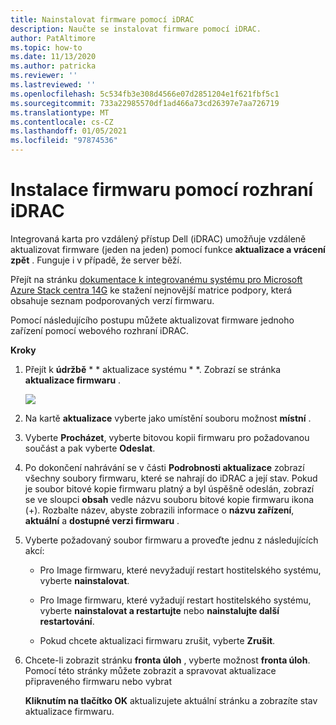 ```yaml
---
title: Nainstalovat firmware pomocí iDRAC
description: Naučte se instalovat firmware pomocí iDRAC.
author: PatAltimore
ms.topic: how-to
ms.date: 11/13/2020
ms.author: patricka
ms.reviewer: ''
ms.lastreviewed: ''
ms.openlocfilehash: 5c534fb3e308d4566e07d2851204e1f621fbf5c1
ms.sourcegitcommit: 733a22985570df1ad466a73cd26397e7aa726719
ms.translationtype: MT
ms.contentlocale: cs-CZ
ms.lasthandoff: 01/05/2021
ms.locfileid: "97874536"
---
```

# <a name="installing-firmware-using-the-idrac-interface"></a>Instalace firmwaru pomocí rozhraní iDRAC

Integrovaná karta pro vzdálený přístup Dell (iDRAC) umožňuje vzdáleně aktualizovat firmware (jeden na jeden) pomocí funkce **aktualizace a vrácení zpět** . Funguje i v případě, že server běží.

Přejít na stránku [dokumentace k integrovanému systému pro Microsoft Azure Stack centra 14G](https://www.dell.com/support/home/product-support/product/cloud-for-microsoft-azure-stack14g/docs) ke stažení nejnovější matrice podpory, která obsahuje seznam podporovaných verzí firmwaru.

Pomocí následujícího postupu můžete aktualizovat firmware jednoho zařízení pomocí webového rozhraní iDRAC.

**Kroky**

1.  Přejít k **údržbě** \* * aktualizace systému * *. Zobrazí se stránka **aktualizace firmwaru** .

    ![](media/image-85.png)

2.  Na kartě **aktualizace** vyberte jako umístění souboru možnost **místní** .

3.  Vyberte **Procházet**, vyberte bitovou kopii firmwaru pro požadovanou součást a pak vyberte **Odeslat**.

4.  Po dokončení nahrávání se v části **Podrobnosti aktualizace** zobrazí všechny soubory firmwaru, které se nahrají do iDRAC a její stav. Pokud je soubor bitové kopie firmwaru platný a byl úspěšně odeslán, zobrazí se ve sloupci **obsah** vedle názvu souboru bitové kopie firmwaru ikona (+). Rozbalte název, abyste zobrazili informace o **názvu zařízení**, **aktuální** a **dostupné verzi firmwaru** .

5.  Vyberte požadovaný soubor firmwaru a proveďte jednu z následujících akcí:

    -   Pro Image firmwaru, které nevyžadují restart hostitelského systému, vyberte **nainstalovat**.

    -   Pro Image firmwaru, které vyžadují restart hostitelského systému, vyberte **nainstalovat a restartujte** nebo **nainstalujte další restartování**.

    -   Pokud chcete aktualizaci firmwaru zrušit, vyberte **Zrušit**.

6.  Chcete-li zobrazit stránku **fronta úloh** , vyberte možnost **fronta úloh**. Pomocí této stránky můžete zobrazit a spravovat aktualizace připraveného firmwaru nebo vybrat

    **Kliknutím na tlačítko OK** aktualizujete aktuální stránku a zobrazíte stav aktualizace firmwaru.
    
